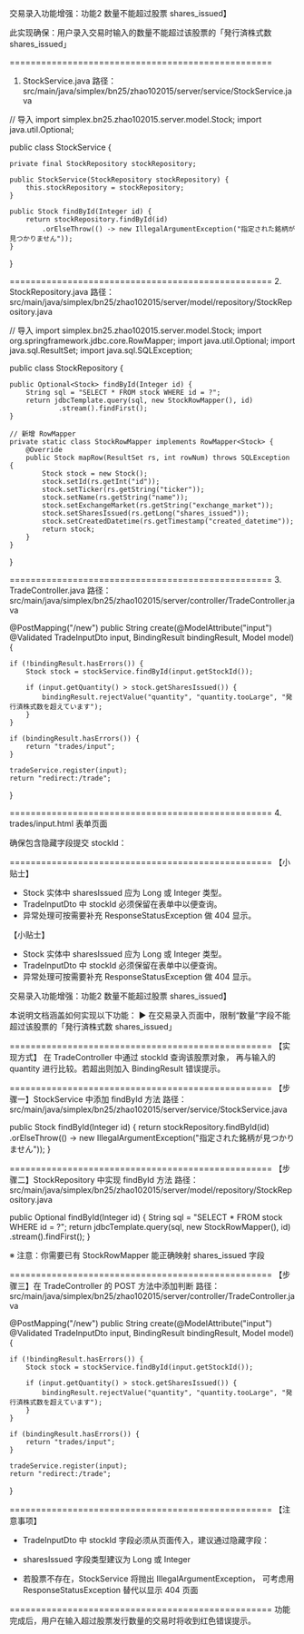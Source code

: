 交易录入功能增强：功能2 数量不能超过股票 shares_issued】

此实现确保：用户录入交易时输入的数量不能超过该股票的「発行済株式数 shares_issued」

==================================================
1. StockService.java
路径：src/main/java/simplex/bn25/zhao102015/server/service/StockService.java

// 导入
import simplex.bn25.zhao102015.server.model.Stock;
import java.util.Optional;

public class StockService {

    private final StockRepository stockRepository;

    public StockService(StockRepository stockRepository) {
        this.stockRepository = stockRepository;
    }

    public Stock findById(Integer id) {
        return stockRepository.findById(id)
            .orElseThrow(() -> new IllegalArgumentException("指定された銘柄が見つかりません"));
    }
}

==================================================
2. StockRepository.java
路径：src/main/java/simplex/bn25/zhao102015/server/model/repository/StockRepository.java

// 导入
import simplex.bn25.zhao102015.server.model.Stock;
import org.springframework.jdbc.core.RowMapper;
import java.util.Optional;
import java.sql.ResultSet;
import java.sql.SQLException;

public class StockRepository {

    public Optional<Stock> findById(Integer id) {
        String sql = "SELECT * FROM stock WHERE id = ?";
        return jdbcTemplate.query(sql, new StockRowMapper(), id)
                .stream().findFirst();
    }

    // 新增 RowMapper
    private static class StockRowMapper implements RowMapper<Stock> {
        @Override
        public Stock mapRow(ResultSet rs, int rowNum) throws SQLException {
            Stock stock = new Stock();
            stock.setId(rs.getInt("id"));
            stock.setTicker(rs.getString("ticker"));
            stock.setName(rs.getString("name"));
            stock.setExchangeMarket(rs.getString("exchange_market"));
            stock.setSharesIssued(rs.getLong("shares_issued"));
            stock.setCreatedDatetime(rs.getTimestamp("created_datetime"));
            return stock;
        }
    }
}

==================================================
3. TradeController.java
路径：src/main/java/simplex/bn25/zhao102015/server/controller/TradeController.java

@PostMapping("/new")
public String create(@ModelAttribute("input") @Validated TradeInputDto input,
                     BindingResult bindingResult,
                     Model model) {

    if (!bindingResult.hasErrors()) {
        Stock stock = stockService.findById(input.getStockId());

        if (input.getQuantity() > stock.getSharesIssued()) {
            bindingResult.rejectValue("quantity", "quantity.tooLarge", "発行済株式数を超えています");
        }
    }

    if (bindingResult.hasErrors()) {
        return "trades/input";
    }

    tradeService.register(input);
    return "redirect:/trade";
}

==================================================
4. trades/input.html 表单页面

确保包含隐藏字段提交 stockId：
<input type="hidden" th:field="*{stockId}" />

==================================================
【小贴士】
- Stock 实体中 sharesIssued 应为 Long 或 Integer 类型。
- TradeInputDto 中 stockId 必须保留在表单中以便查询。
- 异常处理可按需要补充 ResponseStatusException 做 404 显示。






【小贴士】
- Stock 实体中 sharesIssued 应为 Long 或 Integer 类型。
- TradeInputDto 中 stockId 必须保留在表单中以便查询。
- 异常处理可按需要补充 ResponseStatusException 做 404 显示。




交易录入功能增强：功能2 数量不能超过股票 shares_issued】

本说明文档涵盖如何实现以下功能：
▶ 在交易录入页面中，限制“数量”字段不能超过该股票的「発行済株式数 shares_issued」

==================================================
【实现方式】
在 TradeController 中通过 stockId 查询该股票对象，
再与输入的 quantity 进行比较。若超出则加入 BindingResult 错误提示。

==================================================
【步骤一】StockService 中添加 findById 方法
路径：src/main/java/simplex/bn25/zhao102015/server/service/StockService.java

public Stock findById(Integer id) {
    return stockRepository.findById(id)
        .orElseThrow(() -> new IllegalArgumentException("指定された銘柄が見つかりません"));
}

==================================================
【步骤二】StockRepository 中实现 findById 方法
路径：src/main/java/simplex/bn25/zhao102015/server/model/repository/StockRepository.java

public Optional<Stock> findById(Integer id) {
    String sql = "SELECT * FROM stock WHERE id = ?";
    return jdbcTemplate.query(sql, new StockRowMapper(), id)
            .stream().findFirst();
}

※ 注意：你需要已有 StockRowMapper 能正确映射 shares_issued 字段

==================================================
【步骤三】在 TradeController 的 POST 方法中添加判断
路径：src/main/java/simplex/bn25/zhao102015/server/controller/TradeController.java

@PostMapping("/new")
public String create(@ModelAttribute("input") @Validated TradeInputDto input,
                     BindingResult bindingResult, Model model) {

    if (!bindingResult.hasErrors()) {
        Stock stock = stockService.findById(input.getStockId());

        if (input.getQuantity() > stock.getSharesIssued()) {
            bindingResult.rejectValue("quantity", "quantity.tooLarge", "発行済株式数を超えています");
        }
    }

    if (bindingResult.hasErrors()) {
        return "trades/input";
    }

    tradeService.register(input);
    return "redirect:/trade";
}

==================================================
【注意事项】
- TradeInputDto 中 stockId 字段必须从页面传入，建议通过隐藏字段：
  <input type="hidden" th:field="*{stockId}"/>

- sharesIssued 字段类型建议为 Long 或 Integer

- 若股票不存在，StockService 将抛出 IllegalArgumentException，
  可考虑用 ResponseStatusException 替代以显示 404 页面

==================================================
功能完成后，用户在输入超过股票发行数量的交易时将收到红色错误提示。
